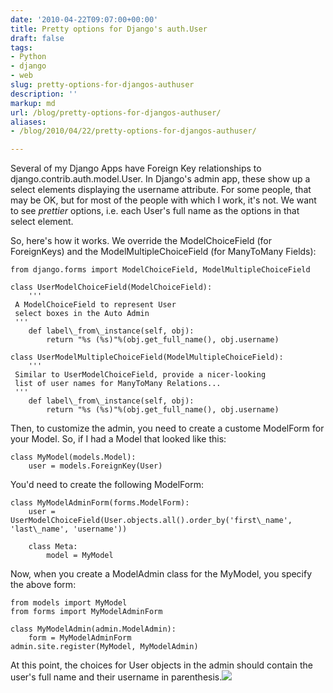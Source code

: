 ```yaml
---
date: '2010-04-22T09:07:00+00:00'
title: Pretty options for Django's auth.User
draft: false
tags:
- Python
- django
- web
slug: pretty-options-for-djangos-authuser
description: ''
markup: md
url: /blog/pretty-options-for-djangos-authuser/
aliases:
- /blog/2010/04/22/pretty-options-for-djangos-authuser/

---
```


Several of my Django Apps have Foreign Key relationships to django.contrib.auth.model.User. In Django's admin app, these show up a select elements displaying the username attribute. For some people, that may be OK, but for most of the people with which I work, it's not. We want to see *prettier* options, i.e. each User's full name as the options in that select element.  
  
So, here's how it works. We override the ModelChoiceField (for ForeignKeys) and the ModelMultipleChoiceField (for ManyToMany Fields):  

```
from django.forms import ModelChoiceField, ModelMultipleChoiceField  
  
class UserModelChoiceField(ModelChoiceField):  
    '''   
 A ModelChoiceField to represent User   
 select boxes in the Auto Admin   
 '''  
    def label\_from\_instance(self, obj):  
        return "%s (%s)"%(obj.get_full_name(), obj.username)  
  
class UserModelMultipleChoiceField(ModelMultipleChoiceField):  
    '''   
 Similar to UserModelChoiceField, provide a nicer-looking   
 list of user names for ManyToMany Relations...  
 '''  
    def label\_from\_instance(self, obj):  
        return "%s (%s)"%(obj.get_full_name(), obj.username)  

```
  
  
Then, to customize the admin, you need to create a custome ModelForm for your Model. So, if I had a Model that looked like this:   

```
class MyModel(models.Model):  
    user = models.ForeignKey(User)  

```
  
  
You'd need to create the following ModelForm:  

```
class MyModelAdminForm(forms.ModelForm):  
    user = UserModelChoiceField(User.objects.all().order_by('first\_name', 'last\_name', 'username'))  
  
    class Meta:  
        model = MyModel  

```
  
  
  
Now, when you create a ModelAdmin class for the MyModel, you specify the above form:  

```
from models import MyModel  
from forms import MyModelAdminForm  
  
class MyModelAdmin(admin.ModelAdmin):  
    form = MyModelAdminForm  
admin.site.register(MyModel, MyModelAdmin)  

```
  
  
At this point, the choices for User objects in the admin should contain the user's full name and their username in parenthesis.![](https://blogger.googleusercontent.com/tracker/4123748873183487963-2524432454961244471?l=bradmontgomery.blogspot.com)